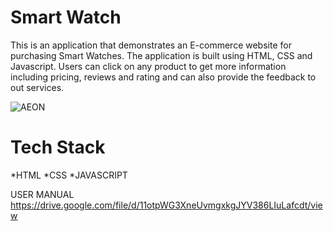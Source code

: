 # Smart Watch
This is an application that demonstrates an E-commerce website for purchasing Smart Watches. The application is built using HTML, CSS and Javascript. Users can click on any product to get more information including pricing, reviews and rating and can also provide the feedback to out services.


![AEON](https://user-images.githubusercontent.com/62396747/136890406-cffa4717-3188-4184-b791-7e462bc197f7.PNG)

# Tech Stack

*HTML
*CSS
*JAVASCRIPT


USER MANUAL
https://drive.google.com/file/d/11otpWG3XneUvmgxkgJYV386LIuLafcdt/view
